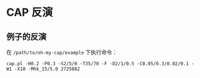 # CAP 反演

## 例子的反演

在 `/path/to/oh-my-cap/example` 下执行命令：

    cap.pl -H0.2 -P0.3 -S2/5/0 -T35/70 -F -D2/1/0.5 -C0.05/0.3/0.02/0.1 -W1 -X10 -Mhk_15/5.0 2725882
